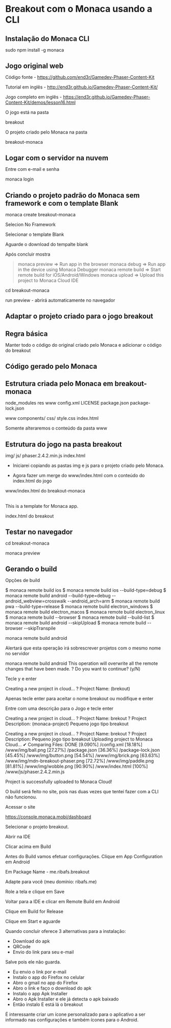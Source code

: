 # Breakout com o Monaca usando a CLI

## Instalação do Monaca CLI

sudo npm install -g monaca

## Jogo original web

Código fonte - https://github.com/end3r/Gamedev-Phaser-Content-Kit

Tutorial em inglês - http://end3r.github.io/Gamedev-Phaser-Content-Kit/

Jogo completo em inglês - https://end3r.github.io/Gamedev-Phaser-Content-Kit/demos/lesson16.html

O jogo está na pasta

breakout

O projeto criado pelo Monaca na pasta

breakout-monaca

## Logar com o servidor na nuvem

Entre com e-mail e senha

monaca login

## Criando o projeto padrão do Monaca sem framework e com o template Blank

monaca create breakout-monaca

Selecion No Framework

Selecionar o template Blank

Aguarde o download do tempalte blank

Após concluir mostra

  > monaca preview      => Run app in the browser
  > monaca debug        => Run app in the device using Monaca Debugger
  > monaca remote build => Start remote build for iOS/Android/Windows
  > monaca upload       => Upload this project to Monaca Cloud IDE

cd breakout-monaca

run preview - abrirá automaticamente no navegador

## Adaptar o projeto criado para o jogo breakout

## Regra básica

Manter todo o código do original criado pelo Monaca e adicionar o código do breakout

## Código gerado pelo Monaca

## Estrutura criada pelo Monaca em breakout-monaca

node_modules
res
www
config.xml
LICENSE
package.json
package-lock.json

www
	components/
	css/
		style.css
	index.html
	
Somente alteraremos o conteúdo da pasta www	
	
## Estrutura do jogo na pasta breakout

img/
js/
	phaser.2.4.2.min.js
index.html

- Iniciarei copiando as pastas img e js para o projeto criado pelo Monaca.

- Agora fazer um merge do www/index.html com o conteúdo do index.html do jogo

www/index.html do breakout-monaca

<!DOCTYPE HTML>
<html>
<head>
    <meta charset="utf-8">
    <meta name="viewport" content="width=device-width, initial-scale=1, maximum-scale=1, user-scalable=no">
    <meta http-equiv="Content-Security-Policy" content="default-src * data: gap: content: https://ssl.gstatic.com; style-src * 'unsafe-inline'; script-src * 'unsafe-inline' 'unsafe-eval'">
    <script src="components/loader.js"></script>
    <link rel="stylesheet" href="components/loader.css">
    <link rel="stylesheet" href="css/style.css">
    <script>
    </script>
</head>
<body>
	<br />
    This is a template for Monaca app.
</body>
</html>

index.html do breakout

<!DOCTYPE html>
<html>
<head>
    <meta charset="utf-8" />
    <title>Breakout game in Phaser</title>
    <style>* { padding: 0; margin: 0; }</style>
    <script src="js/phaser.2.4.2.min.js"></script>
</head>
<body>
<script>
...
Todo o script js abaixo.

Juntando o código do index.html do breakout com o do www/index.html

O código completo do www/index.html já com o do jogo ficou assim:

<!DOCTYPE html>
<html>
<head>
    <meta charset="utf-8" />
    <title>Breakout game in Phaser</title>
    <style>* { padding: 0; margin: 0; }</style>
    <script src="js/phaser.2.4.2.min.js"></script>
    <meta name="viewport" content="width=device-width, initial-scale=1, maximum-scale=1, user-scalable=no">
    <meta http-equiv="Content-Security-Policy" content="default-src * data: gap: content: https://ssl.gstatic.com; style-src * 'unsafe-inline'; script-src * 'unsafe-inline' 'unsafe-eval'">
    <script src="components/loader.js"></script>
    <link rel="stylesheet" href="components/loader.css">
    <link rel="stylesheet" href="css/style.css">
    <script>
    </script>    
</head>
<body>
<script>
var game = new Phaser.Game(480, 320, Phaser.AUTO, null, {preload: preload, create: create, update: update});

var ball;
var paddle;
var bricks;
var newBrick;
var brickInfo;
var scoreText;
var score = 0;
var lives = 3;
var livesText;
var lifeLostText;
var playing = false;
var startButton;

function preload() {
    game.scale.scaleMode = Phaser.ScaleManager.SHOW_ALL;
    game.scale.pageAlignHorizontally = true;
    game.scale.pageAlignVertically = true;
    game.stage.backgroundColor = '#eee';
    game.load.image('paddle', 'img/paddle.png');
    game.load.image('brick', 'img/brick.png');
    game.load.spritesheet('ball', 'img/wobble.png', 20, 20);
    game.load.spritesheet('button', 'img/button.png', 120, 40);
}
function create() {
    game.physics.startSystem(Phaser.Physics.ARCADE);
    game.physics.arcade.checkCollision.down = false;
    ball = game.add.sprite(game.world.width*0.5, game.world.height-25, 'ball');
    ball.animations.add('wobble', [0,1,0,2,0,1,0,2,0], 24);
    ball.anchor.set(0.5);
    game.physics.enable(ball, Phaser.Physics.ARCADE);
    ball.body.collideWorldBounds = true;
    ball.body.bounce.set(1);
    ball.checkWorldBounds = true;
    ball.events.onOutOfBounds.add(ballLeaveScreen, this);

    paddle = game.add.sprite(game.world.width*0.5, game.world.height-5, 'paddle');
    paddle.anchor.set(0.5,1);
    game.physics.enable(paddle, Phaser.Physics.ARCADE);
    paddle.body.immovable = true;

    initBricks();

    textStyle = { font: '18px Arial', fill: '#0095DD' };
    scoreText = game.add.text(5, 5, 'Pontos: 0', textStyle);
    livesText = game.add.text(game.world.width-5, 5, 'Vidas: '+lives, textStyle);
    livesText.anchor.set(1,0);
    lifeLostText = game.add.text(game.world.width*0.5, game.world.height*0.5, 'Você perdeu uma vida. Clique para continuar', textStyle);
    lifeLostText.anchor.set(0.5);
    lifeLostText.visible = false;

    adaptacaoText = game.add.text(game.world.width*0.5, game.world.height*0.8, 'Tradução de Ribamar FS - http://ribafs.org', textStyle);
    adaptacaoText.anchor.set(0.5);
    adaptacaoText.visible = true;    
    
    startButton = game.add.button(game.world.width*0.5, game.world.height*0.5, 'button', startGame, this, 1, 0, 2);
    startButton.anchor.set(0.5);
}
function update() {
    game.physics.arcade.collide(ball, paddle, ballHitPaddle);
    game.physics.arcade.collide(ball, bricks, ballHitBrick);
    if(playing) {
        paddle.x = game.input.x || game.world.width*0.5;
    }
}
function initBricks() {
    brickInfo = {
        width: 50,
        height: 20,
        count: {
            row: 7,
            col: 3
        },
        offset: {
            top: 50,
            left: 60
        },
        padding: 10
    }
    bricks = game.add.group();
    // Renderizando os tijolos na tela
    for(c=0; c<brickInfo.count.col; c++) {
        for(r=0; r<brickInfo.count.row; r++) {
            var brickX = (r*(brickInfo.width+brickInfo.padding))+brickInfo.offset.left;
            var brickY = (c*(brickInfo.height+brickInfo.padding))+brickInfo.offset.top;
            newBrick = game.add.sprite(brickX, brickY, 'brick');
            game.physics.enable(newBrick, Phaser.Physics.ARCADE);
            newBrick.body.immovable = true;
            newBrick.anchor.set(0.5);
            bricks.add(newBrick);
        }
    }
}
function ballHitBrick(ball, brick) {
    var killTween = game.add.tween(brick.scale);
    killTween.to({x:0,y:0}, 200, Phaser.Easing.Linear.None);
    killTween.onComplete.addOnce(function(){
        brick.kill();
    }, this);
    killTween.start();
    score += 10;
    scoreText.setText('Pontos: '+score);
    if(score === brickInfo.count.row*brickInfo.count.col*10) {
        alert('Você venceu o jogo, parabéns!');
        location.reload();
    }
}
function ballLeaveScreen() {
    lives--;
    if(lives) {
        livesText.setText('Vidas: '+lives);
        lifeLostText.visible = true;
        ball.reset(game.world.width*0.5, game.world.height-25);
        paddle.reset(game.world.width*0.5, game.world.height-5);
        game.input.onDown.addOnce(function(){
            lifeLostText.visible = false;
            ball.body.velocity.set(150, -150);
        }, this);
    }
    else {
        alert('Você perdeu, game over!');
        location.reload();
    }
}
function ballHitPaddle(ball, paddle) {
    ball.animations.play('wobble');
    ball.body.velocity.x = -1*5*(paddle.x-ball.x);
}
function startGame() {
    startButton.destroy();
    ball.body.velocity.set(150, -150);
    playing = true;
}
</script>
</body>
</html>

## Testar no navegador

cd breakout-monaca

monaca preview

## Gerando o build

Opções de build

  $ monaca remote build ios
  $ monaca remote build ios --build-type=debug
  $ monaca remote build android --build-type=debug --android_webview=crosswalk --android_arch=arm
  $ monaca remote build pwa --build-type=release
  $ monaca remote build electron_windows
  $ monaca remote build electron_macos
  $ monaca remote build electron_linux
  $ monaca remote build --browser
  $ monaca remote build --build-list
  $ monaca remote build android --skipUpload
  $ monaca remote build --browser --skipTranspile

monaca remote build android

Alertará que esta operação irá sobrescrever projetos com o mesmo nome no servidor

monaca remote build android
This operation will overwrite all the remote changes that have been made.
? Do you want to continue? (y/N) 

Tecle y e enter

Creating a new project in cloud...
? Project Name: (brekout) 

Apenas tecle enter para aceitar o nome breakout ou modifique e enter

Entre com uma descrição para o Jogo e tecle enter

Creating a new project in cloud...
? Project Name: brekout
? Project Description: (monaca-project) Pequeno jogo tipo breakout

Creating a new project in cloud...
? Project Name: brekout
? Project Description: Pequeno jogo tipo breakout
Uploading project to Monaca Cloud...
✔ Comparing Files: DONE
[9.090%] /config.xml
[18.18%] /www/img/ball.png
[27.27%] /package.json
[36.36%] /package-lock.json
[45.45%] /www/img/button.png
[54.54%] /www/img/brick.png
[63.63%] /www/img/mdn-breakout-phaser.png
[72.72%] /www/img/paddle.png
[81.81%] /www/img/wobble.png
[90.90%] /www/index.html
[100%] /www/js/phaser.2.4.2.min.js

Project is successfully uploaded to Monaca Cloud!

O build será feito no site, pois nas duas vezes que tentei fazer com a CLI não funcionou.

Acessar o site

https://console.monaca.mobi/dashboard

Selecionar o projeto breakout.

Abrir na IDE

Clicar acima em Build

Antes do Build vamos efetuar configurações. Clique em App Configuration em Android

Em
Package Name - me.ribafs.breakout

Adapte para você (meu domínio: ribafs.me)

Role a tela e clique em Save

Voltar para a IDE e clicar em Remote Build em Android

Clique em Build for Release

Clique em Start e aguarde

Quando concluir oferece 3 alternativas para a instalação:
- Download do apk
- QRCode
- Envio do link para seu e-mail

Salve pois ele não guarda.

- Eu envio o link por e-mail
- Instalo o app do Firefox no celular
- Abro o gmail no app do Firefox
- Abro o link e faço o download do apk
- Instalo o app Apk Installer
- Abro o Apk Installer e ele já detecta o apk baixado
- Então instalo
E está lá o breakout

É interessante criar um ícone personalizado para o aplicativo a ser informado nas configurações e também ícones para o Android.

